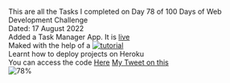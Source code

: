 This are all the Tasks I completed on Day 78 of 100 Days of Web Development Challenge<br>
Dated: 17 August 2022<br>
Added a Task Manager App. It is [live](https://task-manager-app-express.herokuapp.com/)<br>
Maked with the help of a [![tutorial](https://img.youtube.com/vi/qwfE7fSVaZM/0.jpg)](https://www.youtube.com/watch?v=qwfE7fSVaZM)<br>
Learnt how to deploy projects on Heroku<br>
You can access the code [Here](https://github.com/Saurav-Navdhare/TASK-MANAGER-APP)
[My Tweet on this](https://twitter.com/Saurav_Navdhare/status/1559959222519009282)<br>
![78%](https://progress-bar.dev/78)<br>